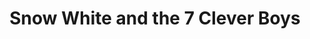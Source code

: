---
layout: video
series: Angry Video Game Nerd - Bad Game Cover Art
episode: 7
title: "Snow White and the 7 Clever Boys"
permalink: /avgn/bad-game-cover-art-7
video_info:
  - youtube;YouTube;UdfFiUM10FU
release_date: 2015-12-07
mike_notes:
toggle: off
special: bad-covers
special_id: "Bad Game Cover Art Videos"
platforms:
  - Sony PlayStation 2
---